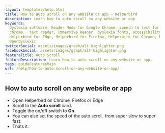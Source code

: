 ```yaml
---
layout: templates/help.html
title: How to auto scroll on any website or app - Helperbird
description: Learn how to auto scroll on any website or app
keywords:
  Dyslexia software, Reader Mode for Google Chrome, speech to text for chrome, Text to speech for
  chrome,  text reader, Immersive Reader, dyslexia fonts, accessibility software, dyslexia software,
  Helperbird for Edge, Helperbird for Firefox, Helperbird for Chrome, Opendyslexic for Chrome,
  OpenDyslexic
twitterSocial: assets/images/graph/alt-highlighter.png
facebookSocial: assets/images/graph/alt-highlighter.png
featureTitle: Auto Scroll
featureDescription: Learn how to auto scroll on any website or app.
tags: guideFeaturesMain
url: /help/how-to-auto-scroll-on-any-website-or-app/
---
```


## How to auto scroll on any website or app

- Open Helperbird on Chrome, Firefox or Edge
- Scroll to the **Auto scroll** card.
- Toggle the on/off switch to **On**.
- You can also set the speed of the auto scroll, from super slow to super fast.
- Thats it.
